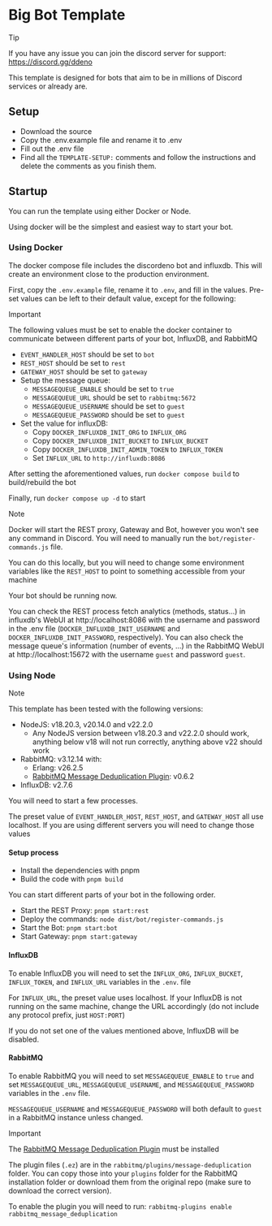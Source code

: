 # Big Bot Template

> [!TIP]
> If you have any issue you can join the discord server for support: https://discord.gg/ddeno

This template is designed for bots that aim to be in millions of Discord services or already are.

## Setup

- Download the source
- Copy the .env.example file and rename it to .env
- Fill out the .env file
- Find all the `TEMPLATE-SETUP:` comments and follow the instructions and delete the comments as you finish them.

## Startup

You can run the template using either Docker or Node.

Using docker will be the simplest and easiest way to start your bot.

### Using Docker

The docker compose file includes the discordeno bot and influxdb. This will create an environment close to the production environment.

First, copy the `.env.example` file, rename it to `.env`, and fill in the values. Pre-set values can be left to their default value, except for the following:

> [!IMPORTANT]
> The following values must be set to enable the docker container to communicate between different parts of your bot, InfluxDB, and RabbitMQ
>
> - `EVENT_HANDLER_HOST` should be set to `bot`
> - `REST_HOST` should be set to `rest`
> - `GATEWAY_HOST` should be set to `gateway`
> - Setup the message queue:
>   - `MESSAGEQUEUE_ENABLE` should be set to `true`
>   - `MESSAGEQUEUE_URL` should be set to `rabbitmq:5672`
>   - `MESSAGEQUEUE_USERNAME` should be set to `guest`
>   - `MESSAGEQUEUE_PASSWORD` should be set to `guest`
> - Set the value for influxDB:
>   - Copy `DOCKER_INFLUXDB_INIT_ORG` to `INFLUX_ORG`
>   - Copy `DOCKER_INFLUXDB_INIT_BUCKET` to `INFLUX_BUCKET`
>   - Copy `DOCKER_INFLUXDB_INIT_ADMIN_TOKEN` to `INFLUX_TOKEN`
>   - Set `INFLUX_URL` to `http://influxdb:8086`

After setting the aforementioned values, run `docker compose build` to build/rebuild the bot

Finally, run `docker compose up -d` to start

> [!NOTE]
> Docker will start the REST proxy, Gateway and Bot, however you won't see any command in Discord.
> You will need to manually run the `bot/register-commands.js` file.
>
> You can do this locally, but you will need to change some environment variables like the `REST_HOST` to point to something accessible from your machine

Your bot should be running now.

You can check the REST process fetch analytics (methods, status...) in influxdb's WebUI at http://localhost:8086 with the username and password in the .env file (`DOCKER_INFLUXDB_INIT_USERNAME` and `DOCKER_INFLUXDB_INIT_PASSWORD`, respectively). You can also check the message queue's information (number of events, ...) in the RabbitMQ WebUI at http://localhost:15672 with the username `guest` and password `guest`.

### Using Node

> [!NOTE]
> This template has been tested with the following versions:
>
> - NodeJS: v18.20.3, v20.14.0 and v22.2.0
>   - Any NodeJS version between v18.20.3 and v22.2.0 should work, anything below v18 will not run correctly, anything above v22 should work
> - RabbitMQ: v3.12.14 with:
>   - Erlang: v26.2.5
>   - [RabbitMQ Message Deduplication Plugin](https://github.com/noxdafox/rabbitmq-message-deduplication): v0.6.2
> - InfluxDB: v2.7.6

You will need to start a few processes.

The preset value of `EVENT_HANDLER_HOST`, `REST_HOST`, and `GATEWAY_HOST` all use localhost. If you are using different servers you will need to change those values

#### Setup process

- Install the dependencies with pnpm
- Build the code with `pnpm build`

You can start different parts of your bot in the following order.

- Start the REST Proxy: `pnpm start:rest`
- Deploy the commands: `node dist/bot/register-commands.js`
- Start the Bot: `pnpm start:bot`
- Start Gateway: `pnpm start:gateway`

#### InfluxDB

To enable InfluxDB you will need to set the `INFLUX_ORG`, `INFLUX_BUCKET`, `INFLUX_TOKEN`, and `INFLUX_URL` variables in the `.env`. file

For `INFLUX_URL`, the preset value uses localhost. If your InfluxDB is not running on the same machine, change the URL accordingly (do not include any protocol prefix, just `HOST:PORT`)

If you do not set one of the values mentioned above, InfluxDB will be disabled.

#### RabbitMQ

To enable RabbitMQ you will need to set `MESSAGEQUEUE_ENABLE` to `true` and set `MESSAGEQUEUE_URL`, `MESSAGEQUEUE_USERNAME`, and `MESSAGEQUEUE_PASSWORD` variables in the `.env` file.

`MESSAGEQUEUE_USERNAME` and `MESSAGEQUEUE_PASSWORD` will both default to `guest` in a RabbitMQ instance unless changed.

> [!IMPORTANT]
> The [RabbitMQ Message Deduplication Plugin](https://github.com/noxdafox/rabbitmq-message-deduplication) must be installed
>
> The plugin files (`.ez`) are in the `rabbitmq/plugins/message-deduplication` folder. You can copy those into your `plugins` folder for the RabbitMQ installation folder or download them from the original repo (make sure to download the correct version).
>
> To enable the plugin you will need to run: `rabbitmq-plugins enable rabbitmq_message_deduplication`
